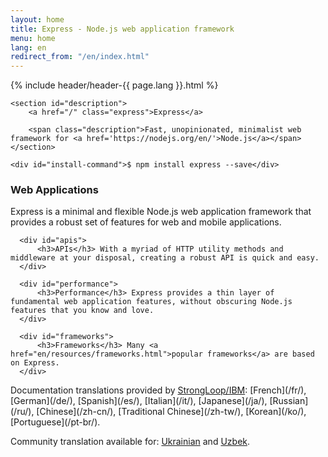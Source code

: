 ```yaml
---
layout: home
title: Express - Node.js web application framework
menu: home
lang: en
redirect_from: "/en/index.html"
---
```

<!---
 Copyright (c) 2016 StrongLoop, IBM, and Express Contributors
 License: MIT
-->
<section id="home-content">
    {% include header/header-{{ page.lang }}.html %}
    <div id="overlay"></div>

    <section id="description">
        <a href="/" class="express">Express</a>

        <span class="description">Fast, unopinionated, minimalist web framework for <a href='https://nodejs.org/en/'>Node.js</a></span>
    </section>

    <div id="install-command">$ npm install express --save</div>
</section>

<section id="intro">

  <div id="boxes" class="clearfix">
      <div id="web-applications">
          <h3>Web Applications</h3> Express is a minimal and flexible Node.js web application framework that provides a robust set of features for web and mobile applications.
      </div>

      <div id="apis">
          <h3>APIs</h3> With a myriad of HTTP utility methods and middleware at your disposal, creating a robust API is quick and easy.
      </div>

      <div id="performance">
          <h3>Performance</h3> Express provides a thin layer of fundamental web application features, without obscuring Node.js features that you know and love.
      </div>

      <div id="frameworks">
          <h3>Frameworks</h3> Many <a href="en/resources/frameworks.html">popular frameworks</a> are based on Express.
      </div>
  </div>

</section>

<section id="doc-langs" markdown="1">
Documentation translations provided by <a href="http://strongloop.com">StrongLoop/IBM</a>:
[French](/fr/), [German](/de/), [Spanish](/es/), [Italian](/it/), [Japanese](/ja/), [Russian](/ru/), [Chinese](/zh-cn/), [Traditional Chinese](/zh-tw/), [Korean](/ko/), [Portuguese](/pt-br/).

Community translation available for: [Ukrainian](/uk) and [Uzbek](/uz/).
</section>

<!--
<section id="announcements">
  {% include announcement/announcement-{{ page.lang }}.md %}
</section>
-->
